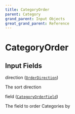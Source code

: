 ```yaml
---
title: CategoryOrder
parent: Category
grand_parent: Input Objects
great_grand_parent: Reference
---
```


<h1>CategoryOrder</h1>

<h2>Input Fields</h2>

<div class="field-entry ">
  <span id="direction" class="field-name anchored">direction (<code><a href="/docs/reference/enum/order_direction">OrderDirection</a></code>)</span>

  <div class="description-wrapper">
   <p>The sort direction</p>

  </div>
</div>

<div class="field-entry ">
  <span id="field" class="field-name anchored">field (<code><a href="/docs/reference/enum/category_order_field">CategoryOrderField</a></code>)</span>

  <div class="description-wrapper">
   <p>The field to order Categories by</p>

  </div>
</div>

